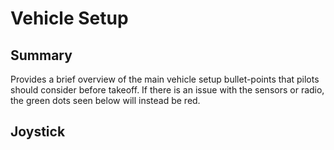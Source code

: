 # Vehicle Setup

## Summary

Provides a brief overview of the main vehicle setup bullet-points that pilots should consider before takeoff. If there is an issue with the sensors or radio, the green dots seen below will instead be red.&#x20;

##

##

##

##

## Joystick
